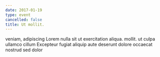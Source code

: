 ```yaml
---
date: 2017-01-19
type: event
cancelled: false
title: Ut mollit.
---
```

veniam, adipiscing Lorem nulla sit ut exercitation aliqua. mollit. ut culpa ullamco cillum Excepteur fugiat aliquip aute deserunt dolore occaecat nostrud sed dolor